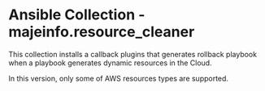 # Ansible Collection - majeinfo.resource_cleaner

This collection installs a callback plugins that generates 
rollback playbook when a playbook generates dynamic resources
in the Cloud.

In this version, only some of AWS resources types are supported.
